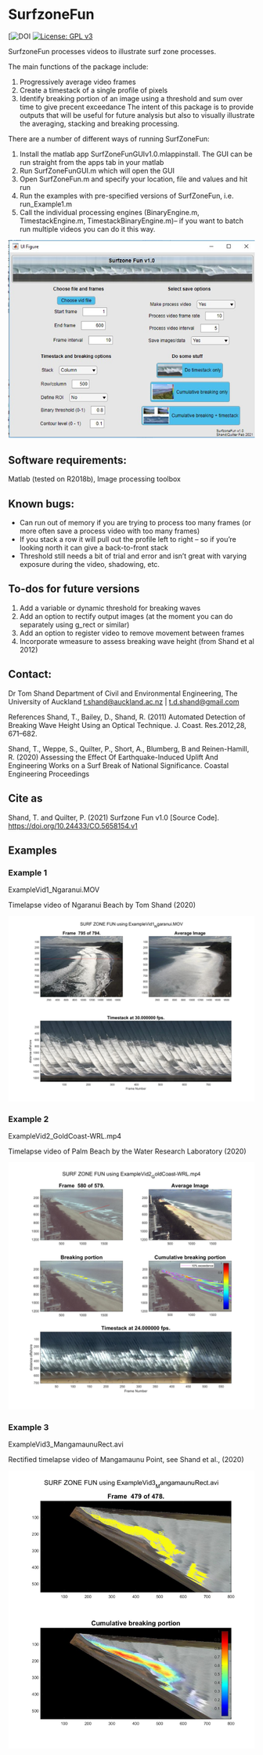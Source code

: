 # SurfzoneFun

[![DOI](https://doi.org/10.24433/CO.5658154.v1)
[![License: GPL v3](https://img.shields.io/badge/License-GPLv3-blue.svg)](https://www.gnu.org/licenses/gpl-3.0)

SurfzoneFun processes videos to illustrate surf zone processes.

The main functions of the package include:
1.	Progressively average video frames
2.	Create a timestack of a single profile of pixels 
3.	Identify breaking portion of an image using a threshold and sum over time to give precent exceedance 
The intent of this package is to provide outputs that will be useful for future analysis but also to visually illustrate the averaging, stacking and breaking processing.

There are a number of different ways of running SurfZoneFun:
1.	Install the matlab app SurfZoneFunGUIv1.0.mlappinstall. The GUI can be run straight from the apps tab in your matlab
2.	Run SurfZoneFunGUI.m which will open the GUI 
3.	Open SurfZoneFun.m and specify your location, file and values and hit run
4.	Run the examples with pre-specified versions of SurfZoneFun, i.e. run_Example1.m
5.	Call the individual processing engines (BinaryEngine.m, TimestackEngine.m, TimestackBinaryEngine.m)– if you want to batch run multiple videos you can do it this way.

![Alt text](https://github.com/tdshand/SurfzoneFun/blob/main/Docs/GUIv1.0cover.jpg)

## Software requirements: 
Matlab (tested on R2018b), Image processing toolbox

## Known bugs:
-	Can run out of memory if you are trying to process too many frames (or more often save a process video with too many frames)  
-	If you stack a row it will pull out the profile left to right – so if you’re looking north it can give a back-to-front stack
-	Threshold still needs a bit of trial and error and isn’t great with varying exposure during the video, shadowing, etc.

## To-dos for future versions
1.	Add a variable or dynamic threshold for breaking waves
2.	Add an option to rectify output images (at the moment you can do separately using g_rect or similar)
3.	Add an option to register video to remove movement between frames
4.	Incorporate wmeasure to assess breaking wave height (from Shand et al 2012)

## Contact:
Dr Tom Shand
Department of Civil and Environmental Engineering, The University of Auckland
t.shand@auckland.ac.nz | t.d.shand@gmail.com

References
Shand, T., Bailey, D., Shand, R. (2011) Automated Detection of Breaking Wave Height Using an Optical Technique. J. Coast. Res.2012,28, 671–682.

Shand, T., Weppe, S., Quilter, P., Short, A., Blumberg, B and Reinen-Hamill, R. (2020) Assessing the Effect Of Earthquake-Induced Uplift And Engineering Works on a Surf Break of National Significance. Coastal Engineering Proceedings

## Cite as
Shand, T. and Quilter, P. (2021) Surfzone Fun v1.0 [Source Code]. https://doi.org/10.24433/CO.5658154.v1

## Examples
### Example 1

ExampleVid1_Ngaranui.MOV

Timelapse video of Ngaranui Beach by Tom Shand (2020)

![Alt text](https://github.com/tdshand/SurfzoneFun/blob/main/Docs/Example1.jpg)

### Example 2

ExampleVid2_GoldCoast-WRL.mp4 

Timelapse video of Palm Beach by the Water Research Laboratory (2020)
 
![Alt text](https://github.com/tdshand/SurfzoneFun/blob/main/Docs/Example2.jpg)

### Example 3

ExampleVid3_MangamaunuRect.avi

Rectified timelapse video of Mangamaunu Point, see Shand et al., (2020)

![Alt text](https://github.com/tdshand/SurfzoneFun/blob/main/Docs/Example3.jpg)

